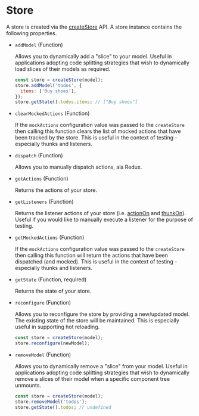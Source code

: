 # Store

A store is created via the [createStore](/docs/api/create-store.html) API. A store instance contains the following properties.

  - `addModel` (Function)

    Allows you to dynamically add a "slice" to your model. Useful in applications adopting code splitting strategies that wish to dynamically load slices of their models as required.

    ```javascript
    const store = createStore(model);
    store.addModel('todos', {
      items: ['Buy shoes'],
    });
    store.getState().todos.items; // ["Buy shoes"]
    ```

  - `clearMockedActions` (Function)

    If the `mockActions` configuration value was passed to the `createStore` then calling this function clears the list of mocked actions that have been tracked by the store. This is useful in the context of testing - especially thunks and listeners.

  - `dispatch` (Function)

    Allows you to manually dispatch actions, ala Redux.

  - `getActions` (Function)

    Returns the actions of your store.

  - `getListeners` (Function)

    Returns the listener actions of your store (i.e. [actionOn](/docs/api/action-on.html) and [thunkOn](/docs/api/thunk-on.html)). Useful if you would like to manually execute a listener for the purpose of testing.

  - `getMockedActions` (Function)

    If the `mockActions` configuration value was passed to the `createStore` then calling this function will return the actions that have been dispatched (and mocked). This is useful in the context of testing - especially thunks and listeners.

  - `getState` (Function, required)

    Returns the state of your store.

  - `reconfigure` (Function)

    Allows you to reconfigure the store by providing a new/updated model. The existing state of the store will be maintained. This is especially useful in supporting hot reloading.

    ```javascript
    const store = createStore(model);
    store.reconfigure(newModel);
    ```

  - `removeModel` (Function)

    Allows you to dynamically remove a "slice" from your model. Useful in applications adopting code splitting strategies that wish to dynamically remove a slices of their model when a specific component tree unmounts.

    ```javascript
    const store = createStore(model);
    store.removeModel('todos');
    store.getState().todos; // undefined
    ```
    